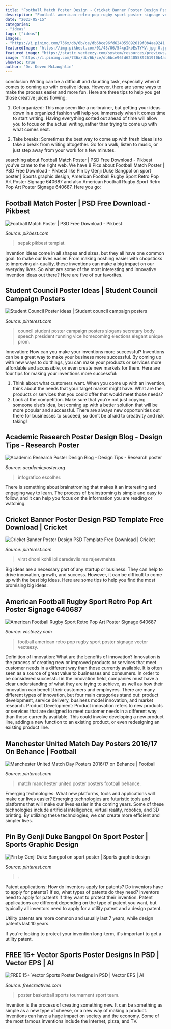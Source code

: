 ```yaml
---
title: "Football Match Poster Design ~ Cricket Banner Poster Design Psd Template Free Download"
description: "Football american retro pop rugby sport poster signage vector vecteezy"
date: "2023-05-15"
categories:
- "ideas"
tags: ["ideas"]
images:
- "https://i.pinimg.com/736x/db/6b/ce/db6bce96fd624055892619f0b4aa9241.jpg"
featuredImage: "https://img.pikbest.com/01/43/06/54xpIkbEsTYMV.jpg-0.jpg!bw700"
featured_image: "https://static.vecteezy.com/system/resources/previews/000/640/687/original/vector-american-football-rugby-sport-retro-pop-art-poster-signage.jpg"
image: "https://i.pinimg.com/736x/db/6b/ce/db6bce96fd624055892619f0b4aa9241.jpg"
ShowToc: true
author: "Dr. Keven McLaughlin"
---
```



conclusion
Writing can be a difficult and daunting task, especially when it comes to coming up with creative ideas. However, there are some ways to make the process easier and more fun. Here are three tips to help you get those creative juices flowing:
1. Get organized: This may seem like a no-brainer, but getting your ideas down in a organized fashion will help you immensely when it comes time to start writing. Having everything sorted out ahead of time will allow you to focus on the actual writing, rather than trying to come up with what comes next.

2. Take breaks: Sometimes the best way to come up with fresh ideas is to take a break from writing altogether. Go for a walk, listen to music, or just step away from your work for a few minutes.

	

		
searching about Football Match Poster | PSD Free Download - Pikbest you've came to the right web. We have 8 Pics about Football Match Poster | PSD Free Download - Pikbest like Pin by Genji Duke Bangpol on sport poster | Sports graphic design, American Football Rugby Sport Retro Pop Art Poster Signage 640687 and also American Football Rugby Sport Retro Pop Art Poster Signage 640687. Here you go:
		
    
## Football Match Poster | PSD Free Download - Pikbest

<img loading=lazy src="https://img.pikbest.com/01/43/06/54xpIkbEsTYMV.jpg-0.jpg!bw700" onerror="this.onerror=null;this.src='https://tse1.mm.bing.net/th?id=OIP.pmMEoU2AtZYmd0ge5TRIWgHaLJ&amp;pid=15.1';" alt="Football Match Poster | PSD Free Download - Pikbest">

_Source: pikbest.com_

>sepak pikbest templat. 

	

Invention ideas come in all shapes and sizes, but they all have one common goal: to make our lives easier. From making noshing easier with chopsticks to improving air-quality, these inventions can make a big impact on our everyday lives. So what are some of the most interesting and innovative invention ideas out there? Here are five of our favorites.

    
## Student Council Poster Ideas | Student Council Campaign Posters

<img loading=lazy src="https://i.pinimg.com/736x/db/6b/ce/db6bce96fd624055892619f0b4aa9241.jpg" onerror="this.onerror=null;this.src='https://tse4.mm.bing.net/th?id=OIP.m1BLQ_FestIiqFAKrTt7xgHaJ3&amp;pid=15.1';" alt="Student Council Poster ideas | Student council campaign posters">

_Source: pinterest.com_

>council student poster campaign posters slogans secretary body speech president running vice homecoming elections elegant unique prom. 

	

Innovation: How can you make your inventions more successful?
Inventions can be a great way to make your business more successful. By coming up with new ways to do things, you can make your products or services more affordable and accessible, or even create new markets for them. Here are four tips for making your inventions more successful:
1. Think about what customers want. When you come up with an invention, think about the needs that your target market might have. What are the products or services that you could offer that would meet those needs?
2. Look at the competition. Make sure that you’re not just copying someone else’s idea, but coming up with a better solution that will be more popular and successful. There are always new opportunities out there for businesses to succeed, so don’t be afraid to creativity and risk taking!

    
## Academic Research Poster Design Blog - Design Tips - Research Poster

<img loading=lazy src="https://www.academicposter.org/uploads/4/4/2/5/4425971/1-ks-poster4.jpg" onerror="this.onerror=null;this.src='https://tse3.mm.bing.net/th?id=OIP.h6yZSChginXdIImmWDi4aQAAAA&amp;pid=15.1';" alt="Academic Research Poster Design Blog - Design Tips - Research poster">

_Source: academicposter.org_

>infografico escolher. 

	

There is something about brainstroming that makes it an interesting and engaging way to learn. The process of brainstroming is simple and easy to follow, and it can help you focus on the information you are reading or watching.

    
## Cricket Banner Poster Design PSD Template Free Download | Cricket

<img loading=lazy src="https://i.pinimg.com/736x/dc/fd/f7/dcfdf7a998e4f69dd94a32239208d981.jpg" onerror="this.onerror=null;this.src='https://tse4.mm.bing.net/th?id=OIP.1Jvq9M9KhcsEG4QrSnmFPAHaHa&amp;pid=15.1';" alt="Cricket Banner Poster Design PSD Template Free Download | Cricket">

_Source: pinterest.com_

>virat dhoni kohli ipl daredevils ms rajeevmehta. 

	

Big ideas are a necessary part of any startup or business. They can help to drive innovation, growth, and success. However, it can be difficult to come up with the best big ideas. Here are some tips to help you find the most promising big ideas: 

    
## American Football Rugby Sport Retro Pop Art Poster Signage 640687

<img loading=lazy src="https://static.vecteezy.com/system/resources/previews/000/640/687/original/vector-american-football-rugby-sport-retro-pop-art-poster-signage.jpg" onerror="this.onerror=null;this.src='https://tse3.mm.bing.net/th?id=OIP.56SB_z4_GpOx0Fee2B40uwHaKe&amp;pid=15.1';" alt="American Football Rugby Sport Retro Pop Art Poster Signage 640687">

_Source: vecteezy.com_

>football american retro pop rugby sport poster signage vector vecteezy. 

	

Definition of innovation: What are the benefits of innovation?
Innovation is the process of creating new or improved products or services that meet customer needs in a different way than those currently available. It is often seen as a source of great value to businesses and consumers. In order to be considered successful in the innovation field, companies must have a clear understanding of what they are trying to achieve, as well as how their innovation can benefit their customers and employees. There are many different types of innovation, but four main categories stand out: product development, service delivery, business model innovation, and market research. Product Development: Product innovation refers to new products or services that are designed to meet customer needs in a different way than those currently available. This could involve developing a new product line, adding a new function to an existing product, or even redesigning an existing product line.

    
## Manchester United Match Day Posters 2016/17 On Behance | Football

<img loading=lazy src="https://i.pinimg.com/736x/36/9d/37/369d379282810a5cfb962e064a5d7ec7.jpg" onerror="this.onerror=null;this.src='https://tse3.mm.bing.net/th?id=OIP.QbLtVZxH1d1id7SnlvZXOQHaKd&amp;pid=15.1';" alt="Manchester United Match Day Posters 2016/17 on Behance | Football">

_Source: pinterest.com_

>match manchester united poster posters football behance. 

	

Emerging technologies: What new platforms, tools and applications will make our lives easier?
Emerging technologies are futuristic tools and platforms that will make our lives easier in the coming years. Some of these technologies include artificial intelligence, virtual reality, robotics, and 3D printing. By utilizing these technologies, we can create more efficient and simpler lives.

    
## Pin By Genji Duke Bangpol On Sport Poster | Sports Graphic Design

<img loading=lazy src="https://i.pinimg.com/736x/be/8b/c7/be8bc7bec32e757d9fd30992a66287c6.jpg" onerror="this.onerror=null;this.src='https://tse4.mm.bing.net/th?id=OIP.Xh3c-GHjHmVU58YTZFP2WgHaJ4&amp;pid=15.1';" alt="Pin by Genji Duke Bangpol on sport poster | Sports graphic design">

_Source: pinterest.com_

>. 

	

Patent applications: How do inventors apply for patents?
Do inventors have to apply for patents? If so, what types of patents do they need?
Inventors need to apply for patents if they want to protect their invention. Patent applications are different depending on the type of patent you want, but typically all inventors need to apply for a utility patent and a design patent. 

 Utility patents are more common and usually last 7 years, while design patents last 10 years. 

If you're looking to protect your invention long-term, it's important to get a utility patent.

    
## FREE 15+ Vector Sports Poster Designs In PSD | Vector EPS | AI

<img loading=lazy src="https://images.freecreatives.com/wp-content/uploads/2015/09/basketball-tournament-poster.jpg" onerror="this.onerror=null;this.src='https://tse3.mm.bing.net/th?id=OIP.Otv1jtrzBdxLYCfHjlUDugHaKx&amp;pid=15.1';" alt="FREE 15+ Vector Sports Poster Designs in PSD | Vector EPS | AI">

_Source: freecreatives.com_

>poster basketball sports tournament sport team. 

	

Invention is the process of creating something new. It can be something as simple as a new type of cheese, or a new way of making a product. Inventions can have a huge impact on society and the economy. Some of the most famous inventions include the Internet, pizza, and TV.

